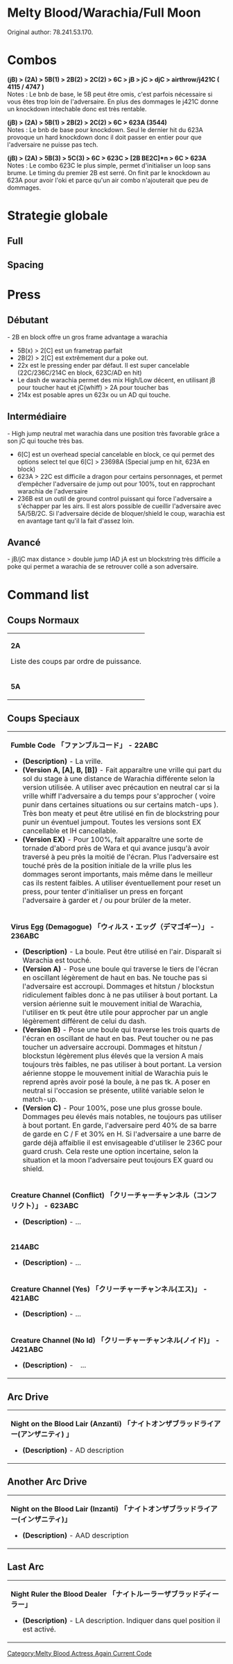# Melty Blood/Warachia/Full Moon

Original author: 78.241.53.170.

# Combos

**(jB) \> (2A) \> 5B(1) \> 2B(2) \> 2C(2) \> 6C \> jB \> jC \> djC \>
airthrow/j421C ( 4115 / 4747 )**  
Notes : Le bnb de base, le 5B peut être omis, c'est parfois nécessaire
si vous êtes trop loin de l'adversaire. En plus des dommages le j421C
donne un knockdown intechable donc est très rentable.

**(jB) \> (2A) \> 5B(1) \> 2B(2) \> 2C(2) \> 6C \> 623A (3544)**  
Notes : Le bnb de base pour knockdown. Seul le dernier hit du 623A
provoque un hard knockdown donc il doit passer en entier pour que
l'adversaire ne puisse pas tech.

**(jB) \> (2A) \> 5B(3) \> 5C(3) \> 6C \> 623C \> \[2B BE2C\]\*n \> 6C
\> 623A**  
Notes : Le combo 623C le plus simple, permet d'initialiser un loop sans
brume. Le timing du premier 2B est serré. On finit par le knockdown au
623A pour avoir l'oki et parce qu'un air combo n'ajouterait que peu de
dommages.

# Strategie globale

## Full

## Spacing

# Press

## Débutant

\- 2B en block offre un gros frame advantage a warachia  
- 5B(x) \> 2\[C\] est un frametrap parfait  
- 2B(2) \> 2\[C\] est extrêmement dur a poke out.  
- 22x est le pressing ender par défaut. Il est super cancelable
(22C/236C/214C en block, 623C/AD en hit)  
- Le dash de warachia permet des mix High/Low décent, en utilisant jB
pour toucher haut et jC(whiff) \> 2A pour toucher bas  
- 214x est posable apres un 623x ou un AD qui touche.

## Intermédiaire

\- High jump neutral met warachia dans une position très favorable grâce
a son jC qui touche très bas.  
- 6\[C\] est un overhead special cancelable en block, ce qui permet des
options select tel que 6\[C\] \> 23698A (Special jump en hit, 623A en
block)  
- 623A \> 22C est difficile a dragon pour certains personnages, et
permet d’empêcher l'adversaire de jump out pour 100%, tout en
rapprochant warachia de l'adversaire  
- 236B est un outil de ground control puissant qui force l'adversaire a
s'échapper par les airs. Il est alors possible de cueillir l'adversaire
avec 5A/5B/2C. Si l'adversaire décide de bloquer/shield le coup,
warachia est en avantage tant qu'il la fait d'assez loin.

## Avancé

\- jB/jC max distance \> double jump IAD jA est un blockstring très
difficile a poke qui permet a warachia de se retrouver collé a son
adversaire.

# Command list

## Coups Normaux

<table>
<tbody>
<tr class="odd">
<td><p><strong>2A</strong></p>
<p>Liste des coups par ordre de puissance.</p></td>
</tr>
<tr class="even">
<td><p><strong>5A</strong></p></td>
</tr>
</tbody>
</table>

## Coups Speciaux

<table>
<tbody>
<tr class="odd">
<td><p><strong>Fumble Code 「ファンブルコード」 - 22ABC</strong></p>
<ul>
<li><strong>(Description)</strong> - La vrille.</li>
<li><strong>(Version A, [A], B, [B])</strong> - Fait apparaître une
vrille qui part du sol du stage à une distance de Warachia différente
selon la version utilisée. A utiliser avec précaution en neutral car si
la vrille whiff l'adversaire a du temps pour s'approcher ( voire punir
dans certaines situations ou sur certains match-ups ). Très bon meaty et
peut être utilisé en fin de blockstring pour punir un éventuel jumpout.
Toutes les versions sont EX cancellable et IH cancellable.</li>
<li><strong>(Version EX)</strong> - Pour 100%, faît apparaître une sorte
de tornade d'abord près de Wara et qui avance jusqu'à avoir traversé à
peu près la moitié de l'écran. Plus l'adversaire est touché près de la
position initiale de la vrille plus les dommages seront importants, mais
même dans le meilleur cas ils restent faibles. A utiliser éventuellement
pour reset un press, pour tenter d'initialiser un press en forçant
l'adversaire à garder et / ou pour brûler de la meter.</li>
</ul></td>
</tr>
<tr class="even">
<td><p><strong>Virus Egg (Demagogue) 「ウィルス・エッグ（デマゴギー）」
- 236ABC</strong></p>
<ul>
<li><strong>(Description)</strong> - La boule. Peut être utilisé en
l'air. Disparaît si Warachia est touché.</li>
<li><strong>(Version A)</strong> - Pose une boule qui traverse le tiers
de l'écran en oscillant légèrement de haut en bas. Ne touche pas si
l'adversaire est accroupi. Dommages et hitstun / blockstun ridiculement
faibles donc à ne pas utiliser à bout portant. La version aérienne suit
le mouvement initial de Warachia, l'utiliser en tk peut être utile pour
approcher par un angle légèrement différent de celui du dash.</li>
<li><strong>(Version B)</strong> - Pose une boule qui traverse les trois
quarts de l'écran en oscillant de haut en bas. Peut toucher ou ne pas
toucher un adversaire accroupi. Dommages et hitstun / blockstun
légèrement plus élevés que la version A mais toujours très faibles, ne
pas utiliser à bout portant. La version aérienne stoppe le mouvement
initial de Warachia puis le reprend après avoir posé la boule, à ne pas
tk. A poser en neutral si l'occasion se présente, utilité variable selon
le match-up.</li>
<li><strong>(Version C)</strong> - Pour 100%, pose une plus grosse
boule. Dommages peu élevés mais notables, ne toujours pas utiliser à
bout portant. En garde, l'adversaire perd 40% de sa barre de garde en C
/ F et 30% en H. Si l'adversaire a une barre de garde déjà affaiblie il
est envisageable d'utiliser le 236C pour guard crush. Cela reste une
option incertaine, selon la situation et la moon l'adversaire peut
toujours EX guard ou shield.</li>
</ul></td>
</tr>
<tr class="odd">
<td><p><strong>Creature Channel (Conflict)
「クリーチャーチャンネル（コンフリクト）」 - 623ABC</strong></p>
<ul>
<li><strong>(Description)</strong> - ...</li>
</ul></td>
</tr>
<tr class="even">
<td><p><strong>214ABC</strong></p>
<ul>
<li><strong>(Description)</strong> - ...</li>
</ul></td>
</tr>
<tr class="odd">
<td><p><strong>Creature Channel (Yes) 「クリーチャーチャンネル(エス)」 -
421ABC</strong></p>
<ul>
<li><strong>(Description)</strong> - ...</li>
</ul></td>
</tr>
<tr class="even">
<td><p><strong>Creature Channel (No Id)
「クリーチャーチャンネル(ノイド)」 - J421ABC</strong></p>
<ul>
<li><strong>(Description)</strong> -　...</li>
</ul></td>
</tr>
</tbody>
</table>

## Arc Drive

<table>
<tbody>
<tr class="odd">
<td><p><strong>Night on the Blood Lair (Anzanti)
「ナイトオンザブラッドライアー(アンザニティ) 」</strong></p>
<ul>
<li><strong>(Description)</strong> - AD description</li>
</ul></td>
</tr>
</tbody>
</table>

## Another Arc Drive

<table>
<tbody>
<tr class="odd">
<td><p><strong>Night on the Blood Lair (Inzanti)
「ナイトオンザブラッドライアー(インザニティ)」</strong></p>
<ul>
<li><strong>(Description)</strong> - AAD description</li>
</ul></td>
</tr>
</tbody>
</table>

## Last Arc

<table>
<tbody>
<tr class="odd">
<td><p><strong>Night Ruler the Blood Dealer
「ナイトルーラーザブラッドディーラー」</strong></p>
<ul>
<li><strong>(Description)</strong> - LA description. Indiquer dans quel
position il est activé.</li>
</ul></td>
</tr>
</tbody>
</table>

[Category:Melty Blood Actress Again Current
Code](Category:Melty_Blood_Actress_Again_Current_Code "wikilink")
